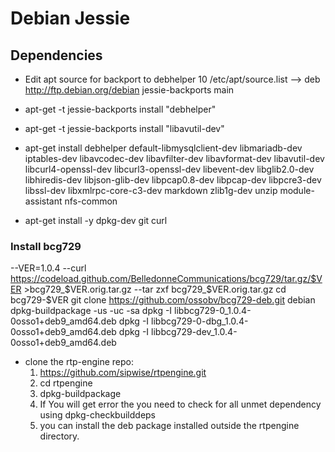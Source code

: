 # Debian Jessie

## Dependencies
- Edit apt source for backport to debhelper 10
  /etc/apt/source.list —> deb http://ftp.debian.org/debian jessie-backports main

- apt-get -t jessie-backports install "debhelper"

- apt-get -t jessie-backports install "libavutil-dev"

- apt-get install debhelper default-libmysqlclient-dev libmariadb-dev iptables-dev libavcodec-dev libavfilter-dev libavformat-dev libavutil-dev libcurl4-openssl-dev  libcurl3-openssl-dev  libevent-dev libglib2.0-dev libhiredis-dev libjson-glib-dev libpcap0.8-dev libpcap-dev libpcre3-dev libssl-dev  libxmlrpc-core-c3-dev markdown zlib1g-dev unzip module-assistant nfs-common

- apt-get install -y dpkg-dev git curl 


### Install bcg729
   --VER=1.0.4
   --curl   https://codeload.github.com/BelledonneCommunications/bcg729/tar.gz/$VER   >bcg729_$VER.orig.tar.gz
   --tar zxf bcg729_$VER.orig.tar.gz
   cd bcg729-$VER
   git clone https://github.com/ossobv/bcg729-deb.git debian
   dpkg-buildpackage -us -uc -sa
   dpkg -I libbcg729-0_1.0.4-0osso1+deb9_amd64.deb
   dpkg -I libbcg729-0-dbg_1.0.4-0osso1+deb9_amd64.deb
   dpkg -I libbcg729-dev_1.0.4-0osso1+deb9_amd64.deb
   
- clone the rtp-engine repo:
   1. https://github.com/sipwise/rtpengine.git
   2. cd rtpengine
   3. dpkg-buildpackage
   4. If You will get error the you need to check for all unmet dependency using dpkg-checkbuilddeps
   5. you can install the deb package installed outside the rtpengine directory.
